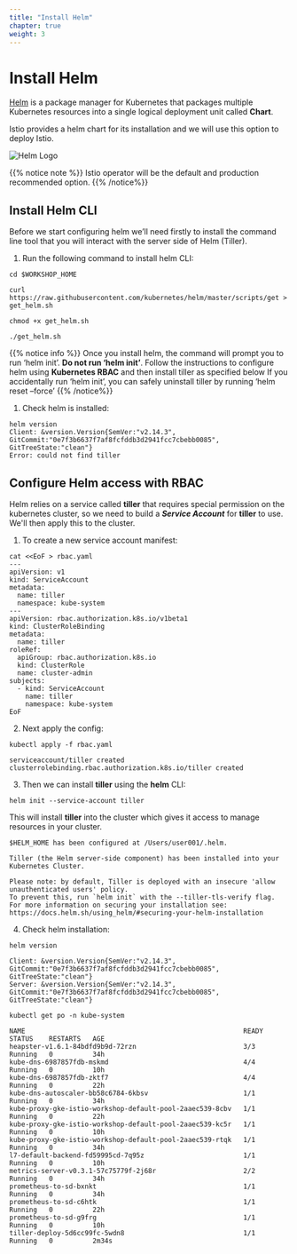```yaml
---
title: "Install Helm"
chapter: true
weight: 3
---
```

# Install Helm

[Helm](https://helm.sh/) is a package manager for Kubernetes that packages multiple Kubernetes resources into a single logical deployment unit called **Chart**.

Istio provides a helm chart for its installation and we will use this option to deploy Istio.

![Helm Logo](/images/helm-logo.png??width=250pc)

{{% notice note %}}
Istio operator will be the default and production recommended option.
{{% /notice%}}

## Install Helm CLI

Before we start configuring helm we’ll need firstly to install the command line tool that you will interact with the server side of Helm (Tiller).

1. Run the following command to install helm CLI:

```
cd $WORKSHOP_HOME

curl https://raw.githubusercontent.com/kubernetes/helm/master/scripts/get > get_helm.sh

chmod +x get_helm.sh

./get_helm.sh

```

  {{% notice info %}}
  Once you install helm, the command will prompt you to run ‘helm init’. **Do not run ‘helm init’**. Follow the instructions to configure helm using **Kubernetes RBAC** and then install tiller as specified below If you accidentally run ‘helm init’, you can safely uninstall tiller by running ‘helm reset –force’
  {{% /notice%}}


1. Check helm is installed:

```
helm version
Client: &version.Version{SemVer:"v2.14.3", GitCommit:"0e7f3b6637f7af8fcfddb3d2941fcc7cbebb0085", GitTreeState:"clean"}
Error: could not find tiller
```

## Configure Helm access with RBAC

Helm relies on a service called **tiller** that requires special permission on the
kubernetes cluster, so we need to build a _**Service Account**_ for **tiller**
to use. We'll then apply this to the cluster.

1. To create a new service account manifest:

```
cat <<EoF > rbac.yaml
---
apiVersion: v1
kind: ServiceAccount
metadata:
  name: tiller
  namespace: kube-system
---
apiVersion: rbac.authorization.k8s.io/v1beta1
kind: ClusterRoleBinding
metadata:
  name: tiller
roleRef:
  apiGroup: rbac.authorization.k8s.io
  kind: ClusterRole
  name: cluster-admin
subjects:
  - kind: ServiceAccount
    name: tiller
    namespace: kube-system
EoF
```

2. Next apply the config:

```
kubectl apply -f rbac.yaml
```

```
serviceaccount/tiller created
clusterrolebinding.rbac.authorization.k8s.io/tiller created
```

3. Then we can install **tiller** using the **helm** CLI:

```
helm init --service-account tiller
```
This will install **tiller** into the cluster which gives it access to manage
resources in your cluster.

```
$HELM_HOME has been configured at /Users/user001/.helm.

Tiller (the Helm server-side component) has been installed into your Kubernetes Cluster.

Please note: by default, Tiller is deployed with an insecure 'allow unauthenticated users' policy.
To prevent this, run `helm init` with the --tiller-tls-verify flag.
For more information on securing your installation see: https://docs.helm.sh/using_helm/#securing-your-helm-installation
```
4. Check helm installation:

```
helm version
```

```
Client: &version.Version{SemVer:"v2.14.3", GitCommit:"0e7f3b6637f7af8fcfddb3d2941fcc7cbebb0085", GitTreeState:"clean"}
Server: &version.Version{SemVer:"v2.14.3", GitCommit:"0e7f3b6637f7af8fcfddb3d2941fcc7cbebb0085", GitTreeState:"clean"}
```

```
kubectl get po -n kube-system

```

```
NAME                                                       READY   STATUS    RESTARTS   AGE
heapster-v1.6.1-84bdfd9b9d-72rzn                           3/3     Running   0          34h
kube-dns-6987857fdb-mskmd                                  4/4     Running   0          10h
kube-dns-6987857fdb-zktf7                                  4/4     Running   0          22h
kube-dns-autoscaler-bb58c6784-6kbsv                        1/1     Running   0          34h
kube-proxy-gke-istio-workshop-default-pool-2aaec539-8cbv   1/1     Running   0          22h
kube-proxy-gke-istio-workshop-default-pool-2aaec539-kc5r   1/1     Running   0          10h
kube-proxy-gke-istio-workshop-default-pool-2aaec539-rtqk   1/1     Running   0          34h
l7-default-backend-fd59995cd-7q95z                         1/1     Running   0          10h
metrics-server-v0.3.1-57c75779f-2j68r                      2/2     Running   0          34h
prometheus-to-sd-bxnkt                                     1/1     Running   0          34h
prometheus-to-sd-c6htk                                     1/1     Running   0          22h
prometheus-to-sd-g9frg                                     1/1     Running   0          10h
tiller-deploy-5d6cc99fc-5wdn8                              1/1     Running   0          2m34s
```
